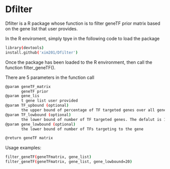# Dfilter
Dfilter is a R package whose function is to filter geneTF prior matrix based on the gene list that user provides. 

In the R enviroment, simply tpye in the following code to load the package
```sh
library(devtools)
install.github('xim201/Dfilter')
```
Once the package has been loaded to the R environment, then call the function filter_geneTF(). 

There are 5 parameters in the function call
```sh
@param geneTF_matrix
       geneTF prior
@param gene_lis
       t gene list user provided
@param TF_upbound (optional)
       the upper bound of percentage of TF targeted genes over all genes. The default is 80\%
@param TF_lowbound (optional)
       the lower bound of number of TF targeted genes. The defalut is 10
@param gene_lowbound (optional)
       the lower bound of number of TFs targeting to the gene

@return geneTF matrix
```
Usage examples:
```sh
filter_geneTF(geneTFmatrix, gene_list)
filter_geneTF(geneTFmatrix, gene_list, gene_lowbound=20)

```
